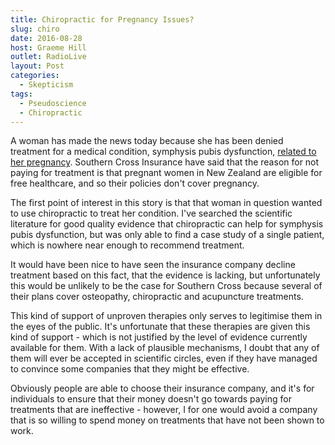 ```yaml
---
title: Chiropractic for Pregnancy Issues?
slug: chiro
date: 2016-08-28
host: Graeme Hill
outlet: RadioLive
layout: Post
categories:
  - Skepticism
tags:
  - Pseudoscience
  - Chiropractic
---
```


A woman has made the news today because she has been denied treatment for a medical condition, symphysis pubis dysfunction, [related to her pregnancy](http://www.stuff.co.nz/business/83470214/woman-shocked-health-insurer-southern-cross-doesnt-cover-pregnancy-illnesses). Southern Cross Insurance have said that the reason for not paying for treatment is that pregnant women in New Zealand are eligible for free healthcare, and so their policies don't cover pregnancy.

<!-- more -->

The first point of interest in this story is that that woman in question wanted to use chiropractic to treat her condition. I've searched the scientific literature for good quality evidence that chiropractic can help for symphysis pubis dysfunction, but was only able to find a case study of a single patient, which is nowhere near enough to recommend treatment.

It would have been nice to have seen the insurance company decline treatment based on this fact, that the evidence is lacking, but unfortunately this would be unlikely to be the case for Southern Cross because several of their plans cover osteopathy, chiropractic and acupuncture treatments.

This kind of support of unproven therapies only serves to legitimise them in the eyes of the public. It's unfortunate that these therapies are given this kind of support - which is not justified by the level of evidence currently available for them. With a lack of plausible mechanisms, I doubt that any of them will ever be accepted in scientific circles, even if they have managed to convince some companies that they might be effective.

Obviously people are able to choose their insurance company, and it's for individuals to ensure that their money doesn't go towards paying for treatments that are ineffective - however, I for one would avoid a company that is so willing to spend money on treatments that have not been shown to work.
